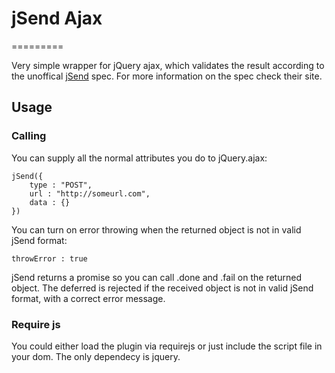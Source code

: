 # jSend Ajax
=========

Very simple wrapper for jQuery ajax, which validates the result according to the unoffical [jSend](http://labs.omniti.com/labs/jsend) spec. For more information on the spec check their site.

## Usage

### Calling

You can supply all the normal attributes you do to jQuery.ajax:

```
jSend({
	type : "POST",
	url : "http://someurl.com",
	data : {}
})
```

You can turn on error throwing when the returned object is not in valid jSend format:

```
throwError : true
```

jSend returns a promise so you can call .done and .fail on the returned object. The deferred is rejected if the received object is not in valid jSend format, with a correct error message.

### Require js

You could either load the plugin via requirejs or just include the script file in your dom. The only dependecy is jquery.

